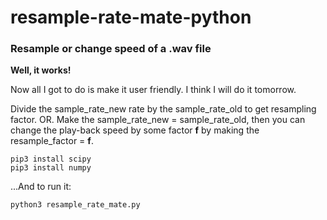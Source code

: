 
# resample-rate-mate-python
### Resample or change speed of a .wav file

**Well, it works!**

Now all I got to do is make it user friendly. I think I will do
it tomorrow.

Divide the sample_rate_new rate by the sample_rate_old to get resampling
factor. OR. Make the sample_rate_new = sample_rate_old, then you can change
the play-back speed by some factor **f** by making the resample_factor = **f**.

```
pip3 install scipy
pip3 install numpy
```
...And to run it:

```
python3 resample_rate_mate.py
```
